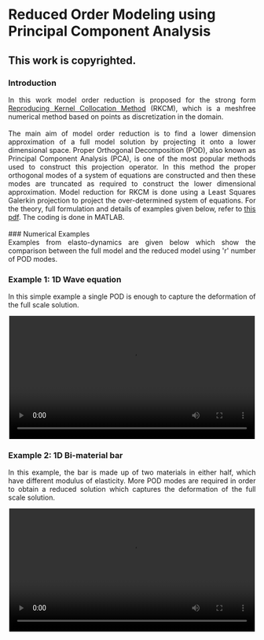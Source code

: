 # Reduced Order Modeling using Principal Component Analysis
## This work is copyrighted.

### Introduction
<div style="text-align: justify"> 
In this work model order reduction is proposed for the strong form <a href="https://doi.org/10.1002/num.20539" target="blank">Reproducing Kernel Collocation Method</a> (RKCM), which is a meshfree numerical method based on points as discretization in the domain.
<br/>
<br/>
The main aim of model order reduction is to find a lower dimension approximation of a full model solution by projecting it onto a lower dimensional space. Proper Orthogonal Decomposition (POD), also known as Principal Component Analysis (PCA), is one of the most popular methods used to construct this projection operator. In this method the proper orthogonal modes of a system of equations are constructed and then these modes are truncated as required to construct the lower dimensional approximation. Model reduction for RKCM is done using a Least Squares Galerkin projection to project the over-determined system of equations. For the theory, full formulation and details of examples given below, refer to <a href="LatexFormulation/main.pdf" target="blank">this pdf</a>. The coding is done in MATLAB. 
</div>

<br/>
### Numerical Examples
<div style="text-align: justify"> 
Examples from elasto-dynamics are given below which show the comparison between the full model and the reduced model using 'r' number of POD modes.
</div>

### Example 1: 1D Wave equation
<div style="text-align: justify"> 
In this simple example a single POD is enough to capture the deformation of the full scale solution.
</div>

<p align="center">
<video width="500" controls preload>
  <source src="videos/Wave.mp4">
</video>
</p>

### Example 2: 1D Bi-material bar
<div style="text-align: justify">
In this example, the bar is made up of two materials in either half, which have different modulus of elasticity. More POD modes are required in order to obtain a reduced solution which captures the deformation of the full scale solution.
</div>

<p align="center">
<video width="500" controls preload>
  <source src="videos/Bimaterial.mp4">
</video>
</p>
